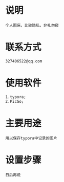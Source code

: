 # 说明
    个人图床，比较隐私，非礼勿窥

# 联系方式
    327406522@qq.com


# 使用软件  
    1.typora;
    2.PicGo;


# 主要用途 
    用以保存typora中记录的图片


# 设置步骤
    日后再说

